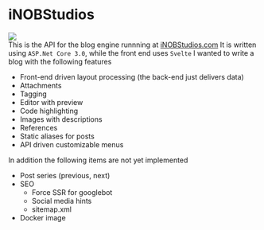 ﻿# iNOBStudios
![](https://inobstudios.com/LOCCounterBadge/iNOBStudios-Backend/responses/pybadges)<br>
This is the API for the blog engine runnning at [iNOBStudios.com](https://inobstudios.com) It is written using `ASP.Net Core 3.0`, while the front end uses `Svelte`
I wanted to write a blog with the following features

 - Front-end driven layout processing (the back-end just delivers data)
 - Attachments
 - Tagging
 - Editor with preview
 - Code highlighting
 - Images with descriptions
 - References
 - Static aliases for posts
 - API driven customizable menus

 In addition the following items are not yet implemented
 - Post series (previous, next)
 - SEO
   * Force SSR for googlebot
   * Social media hints
   * sitemap.xml
 - Docker image
